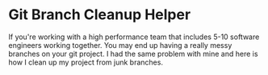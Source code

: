 # Git Branch Cleanup Helper

If you're working with a high performance team that includes 5-10 software engineers working together. You may end up having a really messy branches on your git project. I had the same problem with mine and here is how I clean up my project from junk branches.